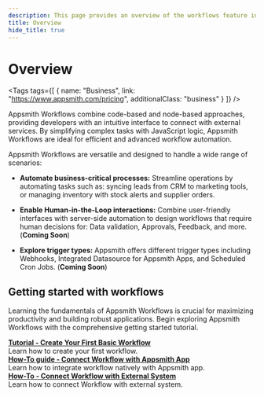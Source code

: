 ```yaml
---
description: This page provides an overview of the workflows feature in Appsmith, detailing its key components and functionality.
title: Overview
hide_title: true
---
```

<!-- vale off -->

<div className="tag-wrapper">
 <h1>Overview </h1>

<Tags
tags={[
{ name: "Business", link: "https://www.appsmith.com/pricing", additionalClass: "business" }
]}
/>

</div>

<!-- vale on -->


Appsmith Workflows combine code-based and node-based approaches, providing developers with an intuitive interface to connect with external services. By simplifying complex tasks with JavaScript logic, Appsmith Workflows are ideal for efficient and advanced workflow automation.

Appsmith Workflows are versatile and designed to handle a wide range of scenarios:

  * **Automate business-critical processes:** Streamline operations by automating tasks such as: syncing leads from CRM to marketing tools, or managing inventory with stock alerts and supplier orders.

  * **Enable Human-in-the-Loop interactions:** Combine user-friendly interfaces with server-side automation to design workflows that require human decisions for: Data validation, Approvals, Feedback, and more. (**Coming Soon**)

  * **Explore trigger types:** Appsmith offers different trigger types including Webhooks, Integrated Datasource for Appsmith Apps, and Scheduled Cron Jobs. (**Coming Soon**)

## Getting started with workflows

Learning the fundamentals of Appsmith Workflows is crucial for maximizing productivity and building robust applications. Begin exploring Appsmith Workflows with the comprehensive getting started tutorial. 

<div className="containerGridSampleApp">
   <div className="containerColumnSampleApp columnGrid column-one">
    <div className="containerCol">
      </div> 
      <b><a href="/workflows/tutorials/create-workflow">Tutorial - Create Your First Basic Workflow</a></b>
      <div className="containerDescription">
        Learn how to create your first workflow.
      </div>
   </div>
   <div className="containerColumnSampleApp columnGrid column-two">
   <div className="containerCol">
      </div> 
      <b><a href="/workflows/tutorials/-workflow-with-appsmith-app">How-To guide - Connect Workflow with Appsmith App</a></b>
      <div className="containerDescription">
        Learn how to integrate workflow natively with Appsmith app.
      </div>
   </div>
</div>
<div className="containerGridSampleApp">
   <div className="containerColumnSampleApp columnGrid column-three">
    <div className="containerCol">
      </div> 
      <b><a href="/workflows/how-to-guides/connect-workflow-with-external-system">How-To - Connect Workflow with External System</a></b>
      <div className="containerDescription">
        Learn how to connect Workflow with external system.
      </div>
   </div>
   <div className="columnGrid column-four" style={{padding:"20px"}}>
   
   </div>
</div>